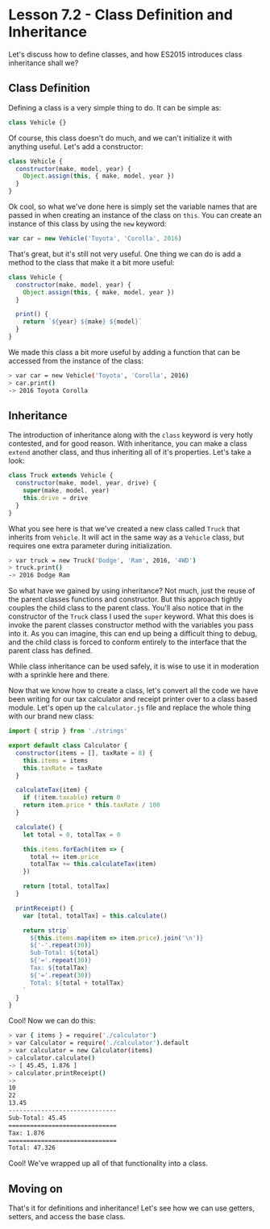 # Lesson 7.2 - Class Definition and Inheritance

Let's discuss how to define classes, and how ES2015 introduces class inheritance
shall we?

## Class Definition

Defining a class is a very simple thing to do. It can be simple as:

```js
class Vehicle {}
```

Of course, this class doesn't do much, and we can't initialize it with anything
useful. Let's add a constructor:

```js
class Vehicle {
  constructor(make, model, year) {
    Object.assign(this, { make, model, year })
  }
}
```

Ok cool, so what we've done here is simply set the variable names that are
passed in when creating an instance of the class on `this`. You can create an
instance of this class by using the `new` keyword:

```js
var car = new Vehicle('Toyota', 'Corolla', 2016)
```

That's great, but it's still not very useful. One thing we can do is add a
method to the class that make it a bit more useful:

```js
class Vehicle {
  constructor(make, model, year) {
    Object.assign(this, { make, model, year })
  }

  print() {
    return `${year} ${make} ${model}`
  }
}
```

We made this class a bit more useful by adding a function that can be accessed
from the instance of the class:

```bash
> var car = new Vehicle('Toyota', 'Corolla', 2016)
> car.print()
-> 2016 Toyota Corolla
```

## Inheritance

The introduction of inheritance along with the `class` keyword is very hotly
contested, and for good reason. With inheritance, you can make a class `extend`
another class, and thus inheriting all of it's properties. Let's take a look:

```js
class Truck extends Vehicle {
  constructor(make, model, year, drive) {
    super(make, model, year)
    this.drive = drive
  }
}
```

What you see here is that we've created a new class called `Truck` that inherits
from `Vehicle`. It will act in the same way as a `Vehicle` class, but requires
one extra parameter during initialization.

```bash
> var truck = new Truck('Dodge', 'Ram', 2016, '4WD')
> truck.print()
-> 2016 Dodge Ram
```

So what have we gained by using inheritance? Not much, just the reuse of the
parent classes functions and constructor. But this approach tightly couples
the child class to the parent class. You'll also notice that in the constructor
of the `Truck` class I used the `super` keyword. What this does is invoke the
parent classes constructor method with the variables you pass into it. As you
can imagine, this can end up being a difficult thing to debug, and the child
class is forced to conform entirely to the interface that the parent class
has defined.

While class inheritance can be used safely, it is wise to use it in moderation
with a sprinkle here and there.

Now that we know how to create a class, let's convert all the code we have
been writing for our tax calculator and receipt printer over to a class
based module. Let's open up the `calculator.js` file and replace the whole
thing with our brand new class:

```js
import { strip } from './strings'

export default class Calculator {
  constructor(items = [], taxRate = 8) {
    this.items = items
    this.taxRate = taxRate
  }

  calculateTax(item) {
    if (!item.taxable) return 0
    return item.price * this.taxRate / 100
  }

  calculate() {
    let total = 0, totalTax = 0

    this.items.forEach(item => {
      total += item.price
      totalTax += this.calculateTax(item)
    })

    return [total, totalTax]
  }

  printReceipt() {
    var [total, totalTax] = this.calculate()

    return strip`
      ${this.items.map(item => item.price).join('\n')}
      ${'-'.repeat(30)}
      Sub-Total: ${total}
      ${'='.repeat(30)}
      Tax: ${totalTax}
      ${'='.repeat(30)}
      Total: ${total + totalTax}
    `
  }
}
```

Cool! Now we can do this:

```bash
> var { items } = require('./calculator')
> var Calculator = require('./calculator').default
> var calculator = new Calculator(items)
> calculator.calculate()
-> [ 45.45, 1.876 ]
> calculator.printReceipt()
->
10
22
13.45
------------------------------
Sub-Total: 45.45
==============================
Tax: 1.876
==============================
Total: 47.326
```

Cool! We've wrapped up all of that functionality into a class.

## Moving on
That's it for definitions and inheritance! Let's see how we can use getters,
setters, and access the base class.
